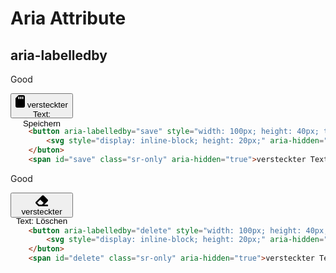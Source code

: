 # Aria Attribute
## aria-labelledby


<div class="flex flex-wrap">
<div class="w-1/6">
	<p>
		Good
	<p>
</div>
<div class="w-2/6">
	<button aria-labelledby="save" style="width: 100px; height: 40px; text-align: center;">
		<svg style="display: inline-block; height: 20px;" aria-hidden="true" focusable="false" data-prefix="fas" data-icon="sd-card" class="svg-inline--fa fa-sd-card fa-w-12" role="img" xmlns="http://www.w3.org/2000/svg" viewBox="0 0 384 512"><path fill="currentColor" d="M320 0H128L0 128v320c0 35.3 28.7 64 64 64h256c35.3 0 64-28.7 64-64V64c0-35.3-28.7-64-64-64zM160 160h-48V64h48v96zm80 0h-48V64h48v96zm80 0h-48V64h48v96z"></path></svg>
	</buton>
	<span id="save" class="sr-only" aria-hidden="true">versteckter Text: Speichern</span>
</div>
<div class="w-3/6">

``` html
	<button aria-labelledby="save" style="width: 100px; height: 40px; text-align: center;">
		<svg style="display: inline-block; height: 20px;" aria-hidden="true" focusable="false" data-prefix="fas" data-icon="sd-card" class="svg-inline--fa fa-sd-card fa-w-12" role="img" xmlns="http://www.w3.org/2000/svg" viewBox="0 0 384 512"><path fill="currentColor" d="M320 0H128L0 128v320c0 35.3 28.7 64 64 64h256c35.3 0 64-28.7 64-64V64c0-35.3-28.7-64-64-64zM160 160h-48V64h48v96zm80 0h-48V64h48v96zm80 0h-48V64h48v96z"></path></svg>
	</buton>
    <span id="save" class="sr-only" aria-hidden="true">versteckter Text: Speichern</span>
```
</div>
<div class="w-1/6">
	<p>
		Good
	<p>
</div>
<div class="w-2/6">
	<button aria-labelledby="delete" style="width: 100px; height: 40px; text-align: center;">
		<svg style="display: inline-block; height: 20px;" aria-hidden="true" focusable="false" data-prefix="fas" data-icon="eraser" class="svg-inline--fa fa-eraser fa-w-16" role="img" xmlns="http://www.w3.org/2000/svg" viewBox="0 0 512 512"><path fill="currentColor" d="M497.941 273.941c18.745-18.745 18.745-49.137 0-67.882l-160-160c-18.745-18.745-49.136-18.746-67.883 0l-256 256c-18.745 18.745-18.745 49.137 0 67.882l96 96A48.004 48.004 0 0 0 144 480h356c6.627 0 12-5.373 12-12v-40c0-6.627-5.373-12-12-12H355.883l142.058-142.059zm-302.627-62.627l137.373 137.373L265.373 416H150.628l-80-80 124.686-124.686z"></path></svg>
	</buton>
	<span id="delete" class="sr-only" aria-hidden="true">versteckter Text: Löschen</span>
</div>
<div class="w-3/6">

``` html
	<button aria-labelledby="delete" style="width: 100px; height: 40px; text-align: center;">
		<svg style="display: inline-block; height: 20px;" aria-hidden="true" focusable="false" data-prefix="fas" data-icon="eraser" class="svg-inline--fa fa-eraser fa-w-16" role="img" xmlns="http://www.w3.org/2000/svg" viewBox="0 0 512 512"><path fill="currentColor" d="M497.941 273.941c18.745-18.745 18.745-49.137 0-67.882l-160-160c-18.745-18.745-49.136-18.746-67.883 0l-256 256c-18.745 18.745-18.745 49.137 0 67.882l96 96A48.004 48.004 0 0 0 144 480h356c6.627 0 12-5.373 12-12v-40c0-6.627-5.373-12-12-12H355.883l142.058-142.059zm-302.627-62.627l137.373 137.373L265.373 416H150.628l-80-80 124.686-124.686z"></path></svg>
	</buton>
    <span id="delete" class="sr-only" aria-hidden="true">versteckter Text: Löschen</span>
```
</div>
</div>


